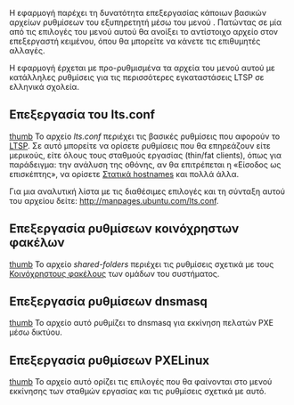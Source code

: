 Η εφαρμογή  παρέχει τη δυνατότητα επεξεργασίας κάποιων βασικών αρχείων
ρυθμίσεων του εξυπηρετητή μέσω του μενού . Πατώντας σε μία από τις
επιλογές του μενού αυτού θα ανοίξει το αντίστοιχο αρχείο στον
επεξεργαστή κειμένου, όπου θα μπορείτε να κάνετε τις επιθυμητές
αλλαγές.

Η εφαρμογή έρχεται με προ-ρυθμισμένα τα αρχεία του μενού αυτού με
κατάλληλες ρυθμίσεις για τις περισσότερες εγκαταστάσεις LTSP σε
ελληνικά σχολεία.

## Επεξεργασία του lts.conf

[thumb](Αρχείο:Schscripts_ltsconf.png‎ "wikilink") Το αρχείο *lts.conf*
περιέχει τις βασικές ρυθμίσεις που αφορούν το
[LTSP](Linux/LTSP "wikilink"). Σε αυτό μπορείτε να ορίσετε ρυθμίσεις που
θα επηρεάζουν είτε μερικούς, είτε όλους τους σταθμούς εργασίας (thin/fat
clients), όπως για παράδειγμα: την ανάλυση της οθόνης, αν θα επιτρέπεται
η «Είσοδος ως επισκέπτης», να ορίσετε [Στατικά
hostnames](Linux/LTSP/Προχωρημένα/Στατικά_hostnames "wikilink") και
πολλά άλλα.

Για μια αναλυτική λίστα με τις διαθέσιμες επιλογές και τη σύνταξη αυτού
του αρχείου δείτε: <http://manpages.ubuntu.com/lts.conf>.

## Επεξεργασία ρυθμίσεων κοινόχρηστων φακέλων

[thumb](Αρχείο:Schscripts_sharedfolders.png‎ "wikilink") Το αρχείο
*shared-folders* περιέχει τις ρυθμίσεις σχετικά με τους [Κοινόχρηστους
φακέλους](Linux/sch-scripts/Κοινόχρηστοι_φάκελοι "wikilink") των
ομάδων του συστήματος.





## Επεξεργασία ρυθμίσεων dnsmasq

[thumb](Αρχείο:Schscripts_dnsmasq.png‎ "wikilink") Το αρχείο αυτό
ρυθμίζει το dnsmasq για εκκίνηση πελατών PXE μέσω δικτύου.





## Επεξεργασία ρυθμίσεων PXELinux

[thumb](Αρχείο:Schscripts_pxelinux.png‎ "wikilink") Το αρχείο αυτό
ορίζει τις επιλογές που θα φαίνονται στο μενού εκκίνησης των
σταθμών εργασίας και τις ρυθμίσεις σχετικά με αυτό.